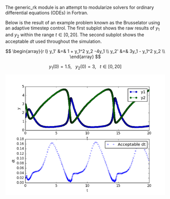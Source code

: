 The generic_rk module is an attempt to modularize solvers for ordinary differential equations (ODEs) in Fortran.

Below is the result of an example problem known as the Brusselator using an adaptive timestep control. The first subplot shows the raw results of $y_1$ and $y_2$ within the range $t \in [0, 20]$. The second subplot shows the acceptable $dt$ used throughout the simulation.

$$
\begin{array}{r l}
y_1' &=& 1 + y_1^2 y_2 -4y_1 \\
y_2' &=& 3y_1 - y_1^2 y_2 \\
\end{array}
$$

$$ y_1(0) = 1.5, ~~~ y_2(0) = 3, ~~~ t \in [0, 20]$$


![sample](plot.png)
